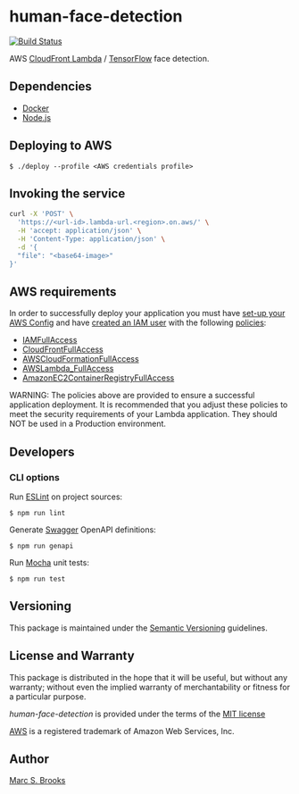 # human-face-detection

[![Build Status](https://api.travis-ci.com/nuxy/human-face-detection.svg?branch=master)](https://app.travis-ci.com/github/nuxy/human-face-detection)

AWS [CloudFront Lambda](https://docs.aws.amazon.com/lambda/latest/dg/welcome.html) / [TensorFlow](https://www.tensorflow.org) face detection.

## Dependencies

- [Docker](https://www.docker.com/get-started)
- [Node.js](https://nodejs.org)

## Deploying to AWS

    $ ./deploy --profile <AWS credentials profile>

## Invoking the service

```sh
curl -X 'POST' \
  'https://<url-id>.lambda-url.<region>.on.aws/' \
  -H 'accept: application/json' \
  -H 'Content-Type: application/json' \
  -d '{
  "file": "<base64-image>"
}'
```

## AWS requirements

In order to successfully deploy your application you must have [set-up your AWS Config](https://docs.aws.amazon.com/config/latest/developerguide/gs-cli.html) and have [created an IAM user](https://docs.aws.amazon.com/IAM/latest/UserGuide/id_users_create.html) with the following [policies](https://docs.aws.amazon.com/IAM/latest/UserGuide/access_policies_manage.html):

- [IAMFullAccess](https://console.aws.amazon.com/iam/home#/policies/arn%3Aaws%3Aiam%3A%3Aaws%3Apolicy%2FIAMFullAccess)
- [CloudFrontFullAccess](https://console.aws.amazon.com/iam/home#/policies/arn%3Aaws%3Aiam%3A%3Aaws%3Apolicy%2FCloudFrontFullAccess)
- [AWSCloudFormationFullAccess](https://console.aws.amazon.com/iam/home#/policies/arn%3Aaws%3Aiam%3A%3Aaws%3Apolicy%2FAWSCloudFormationFullAccess)
- [AWSLambda_FullAccess](https://console.aws.amazon.com/iam/home#/policies/arn%3Aaws%3Aiam%3A%3Aaws%3Apolicy%2FAWSLambda_FullAccess)
- [AmazonEC2ContainerRegistryFullAccess](https://us-east-1.console.aws.amazon.com/iam/home#/policies/arn:aws:iam::aws:policy/AmazonEC2ContainerRegistryFullAccess)

WARNING: The policies above are provided to ensure a successful application deployment.  It is recommended that you adjust these policies to meet the security requirements of your Lambda application.  They should NOT be used in a Production environment.

## Developers

### CLI options

Run [ESLint](https://eslint.org/) on project sources:

    $ npm run lint

Generate [Swagger](https://swagger.io) OpenAPI definitions:

    $ npm run genapi

Run [Mocha](https://mochajs.org) unit tests:

    $ npm run test

## Versioning

This package is maintained under the [Semantic Versioning](https://semver.org) guidelines.

## License and Warranty

This package is distributed in the hope that it will be useful, but without any warranty; without even the implied warranty of merchantability or fitness for a particular purpose.

_human-face-detection_ is provided under the terms of the [MIT license](http://www.opensource.org/licenses/mit-license.php)

[AWS](https://aws.amazon.com) is a registered trademark of Amazon Web Services, Inc.

## Author

[Marc S. Brooks](https://github.com/nuxy)
